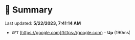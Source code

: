 # 📖 Summary
Last updated: **5/22/2023, 7:41:14 AM**

- `GET` [https://google.com](https://google.com) - **Up** (190ms)
